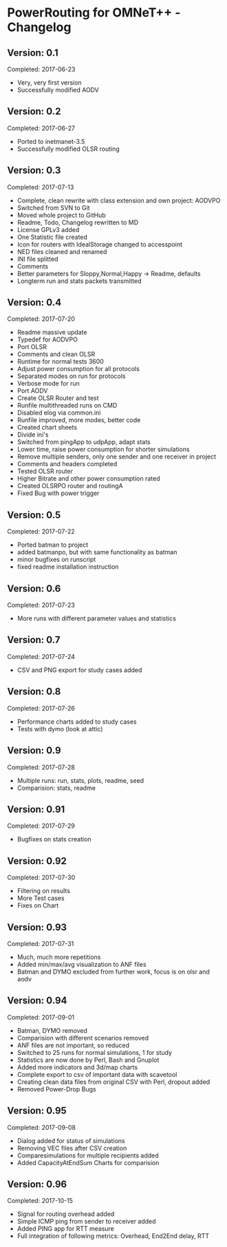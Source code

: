 PowerRouting for OMNeT++ - Changelog
====================================


Version: 0.1
------------

Completed: 2017-06-23

* Very, very first version
* Successfully modified AODV


Version: 0.2
------------

Completed: 2017-06-27

* Ported to inetmanet-3.5
* Successfully modified OLSR routing


Version: 0.3
------------

Completed: 2017-07-13

* Complete, clean rewrite with class extension and own project: AODVPO
* Switched from SVN to Git
* Moved whole project to GitHub
* Readme, Todo, Changelog rewritten to MD
* License GPLv3 added 
* One Statistic file created
* Icon for routers with IdealStorage changed to accesspoint
* NED files cleaned and renamed
* INI file splitted
* Comments
* Better parameters for Sloppy,Normal,Happy -> Readme, defaults
* Longterm run and stats packets transmitted


Version: 0.4
------------

Completed: 2017-07-20

* Readme massive update
* Typedef for AODVPO
* Port OLSR
* Comments and clean OLSR
* Runtime for normal tests 3600
* Adjust power consumption for all protocols
* Separated modes on run for protocols
* Verbose mode for run
* Port AODV
* Create OLSR Router and test
* Runfile multithreaded runs on CMD
* Disabled elog via common.ini
* Runfile improved, more modes, better code
* Created chart sheets
* Divide ini's
* Switched from pingApp to udpApp, adapt stats
* Lower time, raise power consumption for shorter simulations
* Remove multiple senders, only one sender and one receiver in project
* Comments and headers completed
* Tested OLSR router
* Higher Bitrate and other power consumption rated
* Created OLSRPO router and routingA
* Fixed Bug with power trigger


Version: 0.5
------------

Completed: 2017-07-22

* Ported batman to project
* added batmanpo, but with same functionality as batman
* minor bugfixes on runscript
* fixed readme installation instruction


Version: 0.6
------------

Completed: 2017-07-23

* More runs with different parameter values and statistics


Version: 0.7
------------

Completed: 2017-07-24

* CSV and PNG export for study cases added


Version: 0.8
------------

Completed: 2017-07-26

* Performance charts added to study cases
* Tests with dymo (look at attic)


Version: 0.9
------------

Completed: 2017-07-28

* Multiple runs: run, stats, plots, readme, seed
* Comparision: stats, readme


Version: 0.91
-------------

Completed: 2017-07-29

* Bugfixes on stats creation


Version: 0.92
-------------

Completed: 2017-07-30

* Filtering on results
* More Test cases
* Fixes on Chart


Version: 0.93
-------------

Completed: 2017-07-31

* Much, much more repetitions
* Added min/max/avg visualization to ANF files
* Batman and DYMO excluded from further work, focus is on olsr and aodv


Version: 0.94
-------------

Completed: 2017-09-01

* Batman, DYMO removed
* Comparision with different scenarios removed
* ANF files are not important, so reduced
* Switched to 25 runs for normal simulations, 1 for study
* Statistics are now done by Perl, Bash and Gnuplot
* Added more indicators and 3d/map charts
* Complete export to csv of important data with scavetool
* Creating clean data files from original CSV with Perl, dropout added
* Removed Power-Drop Bugs


Version: 0.95
-------------

Completed: 2017-09-08

* Dialog added for status of simulations
* Removing VEC files after CSV creation
* Comparesimulations for multiple recipients added
* Added CapacityAtEndSum Charts for comparision


Version: 0.96
-------------

Completed: 2017-10-15

* Signal for routing overhead added
* Simple ICMP ping from sender to receiver added
* Added PING app for RTT measure
* Full integration of following metrics: Overhead, End2End delay, RTT
